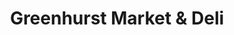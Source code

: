 ---
title: "Greenhurst Market & Deli"
url: /rising-sun/greenhurst-market-und-deli/
shop: Lebensmittel
---